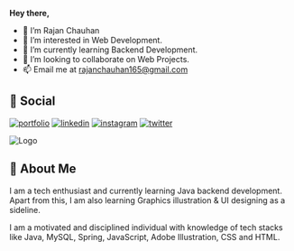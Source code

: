 **Hey there,**
- 👋 I’m Rajan Chauhan
- 👀 I’m interested in Web Development.
- 🌱 I’m currently learning Backend Development.
- 💞️ I’m looking to collaborate on Web Projects.
- 📫 Email me at rajanchauhan165@gmail.com


## 🔗 Social
[![portfolio](https://img.shields.io/badge/Facebook-1877F2?style=for-the-badge&logo=facebook&logoColor=white)](https://www.facebook.com/dw7070)
[![linkedin](https://img.shields.io/badge/linkedin-0A66C2?style=for-the-badge&logo=linkedin&logoColor=white)](https://www.linkedin.com/in/rc70/)
[![instagram](https://img.shields.io/badge/Instagram-E4405F?style=for-the-badge&logo=instagram&logoColor=white)](https://www.instagram.com/rajan_chauhan__/)
[![twitter](https://img.shields.io/badge/Twitter-1DA1F2?style=for-the-badge&logo=twitter&logoColor=white)](https://www.twitter.com/rajan_chauhan_/)



![Logo](https://jusmarktech.com/public/a/images/pages/web_development.gif)


## 🚀 About Me
I am a tech enthusiast and currently learning Java backend development. Apart from this, I am also learning Graphics illustration & UI designing as a sideline.

I am a motivated and disciplined individual with knowledge of tech stacks like Java, MySQL, Spring, JavaScript, Adobe Illustration, CSS and HTML.



<!---
rajanchauhan165/rajanchauhan165 is a ✨ special ✨ repository because its `README.md` (this file) appears on your GitHub profile.
You can click the Preview link to take a look at your changes.
--->
